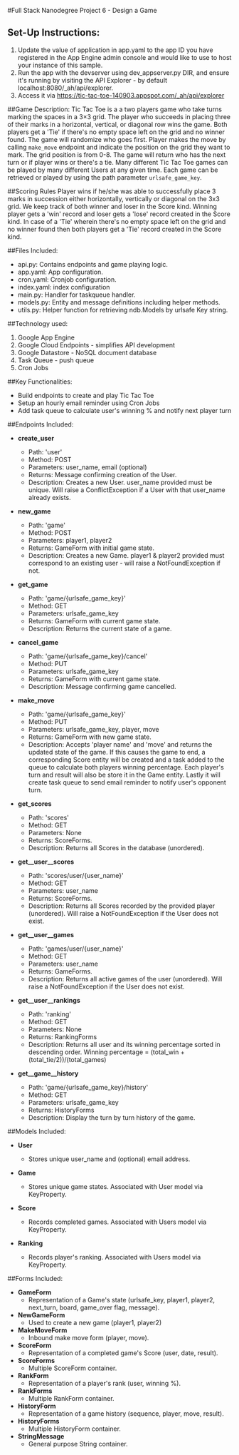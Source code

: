 #Full Stack Nanodegree Project 6 - Design a Game

## Set-Up Instructions:
1.  Update the value of application in app.yaml to the app ID you have registered
 in the App Engine admin console and would like to use to host your instance of this sample.
2.  Run the app with the devserver using dev_appserver.py DIR, and ensure it's
 running by visiting the API Explorer - by default localhost:8080/_ah/api/explorer.
3.  Access it via https://tic-tac-toe-140903.appspot.com/_ah/api/explorer



##Game Description:
Tic Tac Toe is a a two players game who take turns marking the spaces in a 3×3 grid. The player who succeeds in placing three of their marks in a horizontal, vertical, or diagonal row wins the game.  Both players get a 'Tie' if there's no empty space left on the grid and no winner found.  The game will randomize who goes first.  Player makes the move by calling `make_move` endpoint and indicate the position on the grid they want to mark.  The grid position is from 0-8.  The game will return who has the next turn or if player wins or there's a tie.
Many different Tic Tac Toe games can be played by many different Users at any
given time. Each game can be retrieved or played by using the path parameter
`urlsafe_game_key`.

##Scoring Rules
Player wins if he/she was able to successfully place 3 marks in succession either horizontally, vertically or diagonal on the 3x3 grid.  We keep track of both winner and loser in the Score kind.  Winning player gets a 'win' record and loser gets a 'lose' record created in the Score kind.  In case of a 'Tie' wherein there's no empty space left on the grid and no winner found then both players get a 'Tie' record created in the Score kind.

##Files Included:
 - api.py: Contains endpoints and game playing logic.
 - app.yaml: App configuration.
 - cron.yaml: Cronjob configuration.
 - index.yaml: index configuration
 - main.py: Handler for taskqueue handler.
 - models.py: Entity and message definitions including helper methods.
 - utils.py: Helper function for retrieving ndb.Models by urlsafe Key string.

##Technology used:
1. Google App Engine
2. Google Cloud Endpoints - simplifies API development
3. Google Datastore - NoSQL document database
4. Task Queue - push queue
5. Cron Jobs

##Key Functionalities:
 - Build endpoints to create and play Tic Tac Toe
 - Setup an hourly email reminder using Cron Jobs
 - Add task queue to calculate user's winning % and notify next player turn

##Endpoints Included:
 - **create_user**
    - Path: 'user'
    - Method: POST
    - Parameters: user_name, email (optional)
    - Returns: Message confirming creation of the User.
    - Description: Creates a new User. user_name provided must be unique. Will
    raise a ConflictException if a User with that user_name already exists.

 - **new_game**
    - Path: 'game'
    - Method: POST
    - Parameters: player1, player2
    - Returns: GameForm with initial game state.
    - Description: Creates a new Game. player1 & player2 provided must correspond to an existing user - will raise a NotFoundException if not.

 - **get_game**
    - Path: 'game/{urlsafe_game_key}'
    - Method: GET
    - Parameters: urlsafe_game_key
    - Returns: GameForm with current game state.
    - Description: Returns the current state of a game.

 - **cancel_game**
    - Path: 'game/{urlsafe_game_key}/cancel'
    - Method: PUT
    - Parameters: urlsafe_game_key
    - Returns: GameForm with current game state.
    - Description: Message confirming game cancelled.

 - **make_move**
    - Path: 'game/{urlsafe_game_key}'
    - Method: PUT
    - Parameters: urlsafe_game_key, player, move
    - Returns: GameForm with new game state.
    - Description: Accepts 'player name' and 'move' and returns the updated state of the game.  If this causes the game to end, a corresponding Score entity will be created and a task added to the queue to calculate both players winning percentage.  Each player's turn and result will also be store it in the Game entity.  Lastly it will create task queue to send email reminder to notify user's opponent turn.

 - **get_scores**
    - Path: 'scores'
    - Method: GET
    - Parameters: None
    - Returns: ScoreForms.
    - Description: Returns all Scores in the database (unordered).

 - **get__user__scores**
    - Path: 'scores/user/{user_name}'
    - Method: GET
    - Parameters: user_name
    - Returns: ScoreForms.
    - Description: Returns all Scores recorded by the provided player (unordered).
    Will raise a NotFoundException if the User does not exist.

 - **get__user__games**
    - Path: 'games/user/{user_name}'
    - Method: GET
    - Parameters: user_name
    - Returns: GameForms.
    - Description: Returns all active games of the user (unordered).
    Will raise a NotFoundException if the User does not exist.

 - **get__user__rankings**
    - Path: 'ranking'
    - Method: GET
    - Parameters: None
    - Returns: RankingForms
    - Description: Returns all user and its winning percentage sorted in descending order.  Winning percentage = (total_win + (total_tie/2))/(total_games)

 - **get__game__history**
    - Path: 'game/{urlsafe_game_key}/history'
    - Method: GET
    - Parameters: urlsafe_game_key
    - Returns: HistoryForms
    - Description: Display the turn by turn history of the game.

##Models Included:
 - **User**
    - Stores unique user_name and (optional) email address.

 - **Game**
    - Stores unique game states. Associated with User model via KeyProperty.

 - **Score**
    - Records completed games. Associated with Users model via KeyProperty.

 - **Ranking**
    - Records player's ranking. Associated with Users model via KeyProperty.

##Forms Included:
 - **GameForm**
    - Representation of a Game's state (urlsafe_key, player1, player2, next_turn, board, game_over flag, message).
 - **NewGameForm**
    - Used to create a new game (player1, player2)
 - **MakeMoveForm**
    - Inbound make move form (player, move).
 - **ScoreForm**
    - Representation of a completed game's Score (user, date, result).
 - **ScoreForms**
    - Multiple ScoreForm container.
 - **RankForm**
    - Representation of a player's rank (user, winning %).
 - **RankForms**
    - Multiple RankForm container.
 - **HistoryForm**
    - Representation of a game history (sequence, player, move, result).
 - **HistoryForms**
    - Multiple HistoryForm container.
 - **StringMessage**
    - General purpose String container.